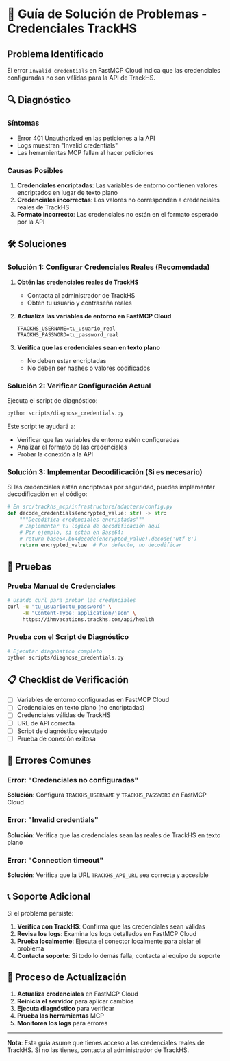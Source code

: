 # 🔧 Guía de Solución de Problemas - Credenciales TrackHS

## Problema Identificado

El error `Invalid credentials` en FastMCP Cloud indica que las credenciales configuradas no son válidas para la API de TrackHS.

## 🔍 Diagnóstico

### Síntomas
- Error 401 Unauthorized en las peticiones a la API
- Logs muestran "Invalid credentials"
- Las herramientas MCP fallan al hacer peticiones

### Causas Posibles
1. **Credenciales encriptadas**: Las variables de entorno contienen valores encriptados en lugar de texto plano
2. **Credenciales incorrectas**: Los valores no corresponden a credenciales reales de TrackHS
3. **Formato incorrecto**: Las credenciales no están en el formato esperado por la API

## 🛠️ Soluciones

### Solución 1: Configurar Credenciales Reales (Recomendada)

1. **Obtén las credenciales reales de TrackHS**
   - Contacta al administrador de TrackHS
   - Obtén tu usuario y contraseña reales

2. **Actualiza las variables de entorno en FastMCP Cloud**
   ```
   TRACKHS_USERNAME=tu_usuario_real
   TRACKHS_PASSWORD=tu_password_real
   ```

3. **Verifica que las credenciales sean en texto plano**
   - No deben estar encriptadas
   - No deben ser hashes o valores codificados

### Solución 2: Verificar Configuración Actual

Ejecuta el script de diagnóstico:

```bash
python scripts/diagnose_credentials.py
```

Este script te ayudará a:
- Verificar que las variables de entorno estén configuradas
- Analizar el formato de las credenciales
- Probar la conexión a la API

### Solución 3: Implementar Decodificación (Si es necesario)

Si las credenciales están encriptadas por seguridad, puedes implementar decodificación en el código:

```python
# En src/trackhs_mcp/infrastructure/adapters/config.py
def decode_credentials(encrypted_value: str) -> str:
    """Decodifica credenciales encriptadas"""
    # Implementar tu lógica de decodificación aquí
    # Por ejemplo, si están en Base64:
    # return base64.b64decode(encrypted_value).decode('utf-8')
    return encrypted_value  # Por defecto, no decodificar
```

## 🧪 Pruebas

### Prueba Manual de Credenciales

```bash
# Usando curl para probar las credenciales
curl -u "tu_usuario:tu_password" \
     -H "Content-Type: application/json" \
     https://ihmvacations.trackhs.com/api/health
```

### Prueba con el Script de Diagnóstico

```bash
# Ejecutar diagnóstico completo
python scripts/diagnose_credentials.py
```

## 📋 Checklist de Verificación

- [ ] Variables de entorno configuradas en FastMCP Cloud
- [ ] Credenciales en texto plano (no encriptadas)
- [ ] Credenciales válidas de TrackHS
- [ ] URL de API correcta
- [ ] Script de diagnóstico ejecutado
- [ ] Prueba de conexión exitosa

## 🚨 Errores Comunes

### Error: "Credenciales no configuradas"
**Solución**: Configura `TRACKHS_USERNAME` y `TRACKHS_PASSWORD` en FastMCP Cloud

### Error: "Invalid credentials"
**Solución**: Verifica que las credenciales sean las reales de TrackHS en texto plano

### Error: "Connection timeout"
**Solución**: Verifica que la URL `TRACKHS_API_URL` sea correcta y accesible

## 📞 Soporte Adicional

Si el problema persiste:

1. **Verifica con TrackHS**: Confirma que las credenciales sean válidas
2. **Revisa los logs**: Examina los logs detallados en FastMCP Cloud
3. **Prueba localmente**: Ejecuta el conector localmente para aislar el problema
4. **Contacta soporte**: Si todo lo demás falla, contacta al equipo de soporte

## 🔄 Proceso de Actualización

1. **Actualiza credenciales** en FastMCP Cloud
2. **Reinicia el servidor** para aplicar cambios
3. **Ejecuta diagnóstico** para verificar
4. **Prueba las herramientas** MCP
5. **Monitorea los logs** para errores

---

**Nota**: Esta guía asume que tienes acceso a las credenciales reales de TrackHS. Si no las tienes, contacta al administrador de TrackHS.
